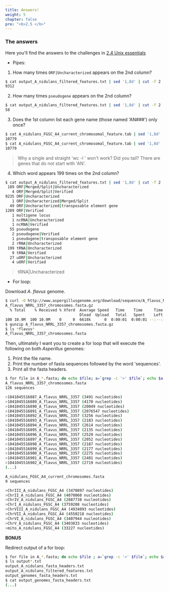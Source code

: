 ```yaml
---
title: Answers!
weight: 5
chapter: false
pre: "<b>2.5 </b>"
---
```


### The answers 

Here you'll find the answers to the challenges in [2.4 Unix essentials](./unix_essentials)


+ Pipes:


1. How many times `ORF|Uncharacterized` appears on the 2nd column?

```bash
$ cat output_A_nidulans_filtered_features.txt | sed '1,8d' | cut -f 2 | grep -c 'ORF|Uncharacterized'
9312
```

2. How many times `pseudogene` appears on the 2nd column?

```bash
$ cat output_A_nidulans_filtered_features.txt | sed '1,8d' | cut -f 2 | grep -c 'pseudogene'
58
```

3. Does the 1st column list each gene name (those named 'AN###') only once?

```bash
$ cat A_nidulans_FGSC_A4_current_chromosomal_feature.tab | sed '1,8d' | cut -f 1 | grep 'AN' -c
10779
$ cat A_nidulans_FGSC_A4_current_chromosomal_feature.tab | sed '1,8d' | cut -f -1 | sort | uniq | grep 'AN' -c
10779
```

>Why a single and straight 'wc -l ' won't work? 
>Did you tail? There are genes that do not start with 'AN'.


4. Which word appears 199 times on the 2nd column?

```bash
$ cat output_A_nidulans_filtered_features.txt | sed '1,8d' | cut -f 2 | sort | uniq -c
 189 ORF|Merged/Split|Uncharacterized
   4 ORF|Merged/Split|Verified
9235 ORF|Uncharacterized
   1 ORF|Uncharacterized|Merged/Split
  49 ORF|Uncharacterized|transposable element gene
1209 ORF|Verified
   1 multigene locus
   1 ncRNA|Uncharacterized
   1 ncRNA|Verified
  55 pseudogene
   2 pseudogene|Verified
   1 pseudogene|transposable element gene
   2 rRNA|Uncharacterized
 199 tRNA|Uncharacterized
   9 tRNA|Verified
  27 uORF|Uncharacterized
   4 uORF|Verified
```

>tRNA|Uncharacterized



+ For loop:



Download *A. flavus* genome. 

```bash
$ curl -O http://www.aspergillusgenome.org/download/sequence/A_flavus_NRRL_3357/current/A_flavus_NRRL_3357_chromosomes.fasta.gz
A_flavus_NRRL_3357_chromosomes.fasta.gz
  % Total    % Received % Xferd  Average Speed   Time    Time     Time  Current
                                 Dload  Upload   Total   Spent    Left  Speed
100 10.9M  100 10.9M    0     0  6618k      0  0:00:01  0:00:01 --:--:-- 6616k
$ gunzip A_flavus_NRRL_3357_chromosomes.fasta.gz
$ ls *flavus*
A_flavus_NRRL_3357_chromosomes.fasta
```

Then, ultimately I want you to create a for loop that will execute the following on both *Asperillus* genomes:  

1. Print the file name.  
2. Print the number of fasta sequences followed by the word 'sequences'.  
3. Print all the fasta headers.  

```bash
$ for file in A_*.fasta; do echo $file; a=`grep -c '>' $file`; echo $a sequences; echo ; grep '>' $file; echo; done
A_flavus_NRRL_3357_chromosomes.fasta
126 sequences

>1041045516887_A_flavus_NRRL_3357 (3491 nucleotides)
>1041045516889_A_flavus_NRRL_3357 (4170 nucleotides)
>1041045516890_A_flavus_NRRL_3357 (20049 nucleotides)
>1041045516891_A_flavus_NRRL_3357 (2076547 nucleotides)
>1041045516892_A_flavus_NRRL_3357 (3256 nucleotides)
>1041045516893_A_flavus_NRRL_3357 (2183 nucleotides)
>1041045516894_A_flavus_NRRL_3357 (2614 nucleotides)
>1041045516895_A_flavus_NRRL_3357 (2135 nucleotides)
>1041045516896_A_flavus_NRRL_3357 (2529 nucleotides)
>1041045516897_A_flavus_NRRL_3357 (2052 nucleotides)
>1041045516898_A_flavus_NRRL_3357 (2187 nucleotides)
>1041045516899_A_flavus_NRRL_3357 (2177 nucleotides)
>1041045516900_A_flavus_NRRL_3357 (2275 nucleotides)
>1041045516901_A_flavus_NRRL_3357 (2401 nucleotides)
>1041045516902_A_flavus_NRRL_3357 (2719 nucleotides)
(...) 

A_nidulans_FGSC_A4_current_chromosomes.fasta
9 sequences

>ChrIII_A_nidulans_FGSC_A4 (3470897 nucleotides)
>ChrII_A_nidulans_FGSC_A4 (4070060 nucleotides)
>ChrIV_A_nidulans_FGSC_A4 (2887738 nucleotides)
>ChrI_A_nidulans_FGSC_A4 (3759208 nucleotides)
>ChrVIII_A_nidulans_FGSC_A4 (4934093 nucleotides)
>ChrVII_A_nidulans_FGSC_A4 (4550218 nucleotides)
>ChrVI_A_nidulans_FGSC_A4 (3407944 nucleotides)
>ChrV_A_nidulans_FGSC_A4 (3403833 nucleotides)
>mito_A_nidulans_FGSC_A4 (33227 nucleotides)
```

**BONUS**

Redirect output of a for loop:

```bash
$ for file in A_*.fasta; do echo $file ; a=`grep -c '>' $file`; echo $a sequences; echo ; grep '>' $file; echo ; done > output_genomes_fasta_headers.txt
$ ls output*.txt
output_A_nidulans_fasta_headers.txt
output_A_nidulans_filtered_features.txt
output_genomes_fasta_headers.txt
$ cat output_genomes_fasta_headers.txt
(...)
```